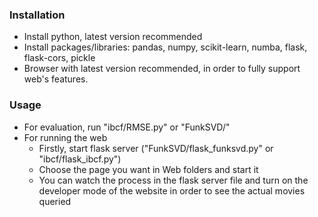 ### Installation
- Install python, latest version recommended
- Install packages/libraries: pandas, numpy, scikit-learn, numba, flask, flask-cors, pickle
- Browser with latest version recommended, in order to fully support web's features.
### Usage
- For evaluation, run "ibcf/RMSE.py" or "FunkSVD/"
- For running the web
  - Firstly, start flask server ("FunkSVD/flask_funksvd.py" or "ibcf/flask_ibcf.py")
  - Choose the page you want in Web folders and start it
  - You can watch the process in the flask server file and turn on the developer mode of the website in order to see the actual movies queried